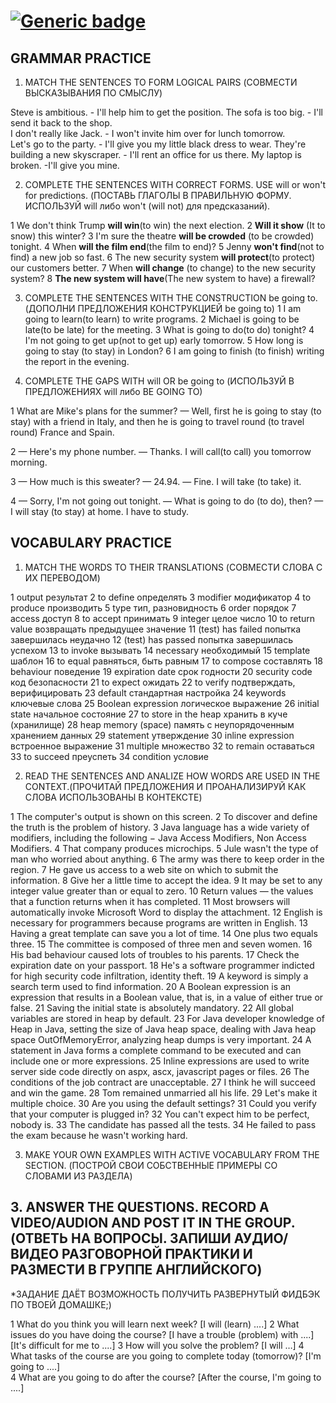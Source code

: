 # [![Generic badge](https://img.shields.io/badge/homework-ENGLISH-0008fa.svg)](https://moodle.jrr.by/)

## GRAMMAR PRACTICE

1. MATCH THE SENTENCES TO FORM LOGICAL PAIRS (СОВМЕСТИ ВЫСКАЗЫВАНИЯ ПО СМЫСЛУ)

Steve is ambitious. - I'll help him to get the position.
The sofa is too big. - I'll send it back to the shop.   
I don't really like Jack. - I won't invite him over for lunch tomorrow.   
Let's go to the party. - I'll give you my little black dress to wear.
They're building a new skyscraper. - I'll rent an office for us there. 
My laptop is broken. -I'll give you mine.

2. COMPLETE THE SENTENCES WITH CORRECT FORMS. USE will or won't for predictions. (ПОСТАВЬ ГЛАГОЛЫ В ПРАВИЛЬНУЮ ФОРМУ. ИСПОЛЬЗУЙ will либо won't (will not) для предсказаний). 

1 We don't think Trump **will win**(to win) the next election.
2 **Will it show** (It to snow) this winter?
3 I'm sure the theatre **will be crowded** (to be crowded) tonight.
4 When **will the film end**(the film to end)?
5 Jenny **won't find**(not to find) a new job so fast.
6 The new security system **will protect**(to protect) our customers better.
7 When **will change** (to change) to the new security system?
8 **The new system will have**(The new system to have) a firewall? 


3. COMPLETE THE SENTENCES WITH THE CONSTRUCTION be going to. (ДОПОЛНИ ПРЕДЛОЖЕНИЯ КОНСТРУКЦИЕЙ be going to)
1 I am going to learn(to learn) to write programs.
2 Michael is going to be late(to be late) for the meeting.
3 What is going to do(to do) tonight?
4 I'm not going to get up(not to get up) early tomorrow.
5 How long is going to stay (to stay) in London?
6 I am going to finish (to finish) writing the report in the evening.


4. COMPLETE THE GAPS WITH will OR be going to (ИСПОЛЬЗУЙ В ПРЕДЛОЖЕНИЯХ will либо BE GOING TO)

1 What are Mike's plans for the summer?
— Well, first he is going to stay (to stay) with a friend in Italy, and then he is going to travel round (to travel round) France and Spain.

2 — Here's my phone number.
— Thanks. I will call(to call) you tomorrow morning.

3 — How much is this sweater?
— 24.94.
— Fine. I will take (to take) it.

4 — Sorry, I'm not going out tonight.
— What is going to do (to do), then?
— I will stay (to stay) at home. I have to study.

## VOCABULARY PRACTICE 

1. MATCH THE WORDS TO THEIR TRANSLATIONS (СОВМЕСТИ СЛОВА С ИХ ПЕРЕВОДОМ)

1 output результат
2 to define определять
3 modifier модификатор
4 to produce производить
5 type тип, разновидность 
6 order порядок
7 access доступ
8 to accept принимать
9 integer целое число
10 to return value возвращать предыдущее значение
11 (test) has failed попытка завершилась неудачно
12 (test) has passed попытка завершилась успехом
13 to invoke вызывать
14 necessary необходимый
15 template шаблон
16 to equal равняться, быть равным
17 to compose составлять
18 behaviour поведение
19 expiration date срок годности
20 security code код безопасности
21 to expect ожидать
22 to verify подтверждать, верифицировать
23 default стандартная настройка
24 keywords ключевые слова
25 Boolean expression логическое выражение
26 initial state начальное состояние
27 to store in the heap хранить в куче (хранилище)
28 heap memory (space) память с неупорядоченным хранением данных
29 statement утверждение
30 inline expression встроенное выражение
31 multiple множество
32 to remain оставаться
33 to succeed преуспеть
34 condition условие

2. READ THE SENTENCES AND ANALIZE HOW WORDS ARE USED IN THE CONTEXT.(ПРОЧИТАЙ ПРЕДЛОЖЕНИЯ И ПРОАНАЛИЗИРУЙ КАК СЛОВА ИСПОЛЬЗОВАНЫ В КОНТЕКСТЕ)

1 The computer's output is shown on this screen. 
2 To discover and define the truth is the problem of history.
3 Java language has a wide variety of modifiers, including the following − Java Access Modifiers, Non Access Modifiers.
4 That company produces microchips.
5 Jule wasn't the type of man who worried about anything.
6 The army was there to keep order in the region.
7 He gave us access to a web site on which to submit the information.
8 Give her a little time to accept the idea.
9 It may be set to any integer value greater than or equal to zero.
10 Return values —  the values that a function returns when it has completed. 
11 Most browsers will automatically invoke Microsoft Word to display the attachment. 
12 English is necessary for programmers because programs are written in English. 
13 Having a great template can save you a lot of time.
14 One plus two equals three. 
15 The committee is composed of three men and seven women.
16 His bad behaviour caused lots of troubles to his parents.
17 Check the expiration date on your passport.
18 He's a software programmer indicted for high security code infiltration, identity theft.
19 A keyword is simply a search term used to find information.
20 A Boolean expression is an expression that results in a Boolean value, that is, in a value of either true or false.
21 Saving the initial state is absolutely mandatory.
22 All global variables are stored in heap by default. 
23 For Java developer knowledge of Heap in Java, setting the size of Java heap space, dealing with Java heap space OutOfMemoryError, analyzing heap dumps is very important.
24 A statement in Java forms a complete command to be executed and can include one or more expressions.
25 Inline expressions are used to write server side code directly on aspx, ascx, javascript pages or files.
26 The conditions of the job contract are unacceptable. 
27 I think he will succeed and win the game. 
28 Tom remained unmarried all his life.
29 Let's make it multiple choice.
30 Are you using the default settings?
31 Could you verify that your computer is plugged in?
32 You can't expect him to be perfect, nobody is.
33 The candidate has passed all the tests.
34 He failed to pass the exam because he wasn't working hard. 

3. MAKE YOUR OWN EXAMPLES WITH ACTIVE VOCABULARY FROM THE SECTION. (ПОСТРОЙ СВОИ СОБСТВЕННЫЕ ПРИМЕРЫ СО СЛОВАМИ ИЗ РАЗДЕЛА)

## 3. ANSWER THE QUESTIONS. RECORD A VIDEO/AUDION AND POST IT IN THE GROUP. (ОТВЕТЬ НА ВОПРОСЫ. ЗАПИШИ АУДИО/ВИДЕО РАЗГОВОРНОЙ ПРАКТИКИ И РАЗМЕСТИ В ГРУППЕ АНГЛИЙСКОГО)
*ЗАДАНИЕ ДАЁТ ВОЗМОЖНОСТЬ ПОЛУЧИТЬ РАЗВЕРНУТЫЙ ФИДБЭК ПО ТВОЕЙ ДОМАШКЕ;)

1 What do you think you will learn next week?
[I will (learn) ....]
2 What issues do you have doing the course? 
[I have a trouble (problem) with ....]
[It's difficult for me to ....]
3 How will you solve the problem?
[I will …]
4 What tasks of the course are you going to complete today (tomorrow)?
[I'm going to ....]  
4 What are you going to do after the course?
[After the course, I'm going to ....]
